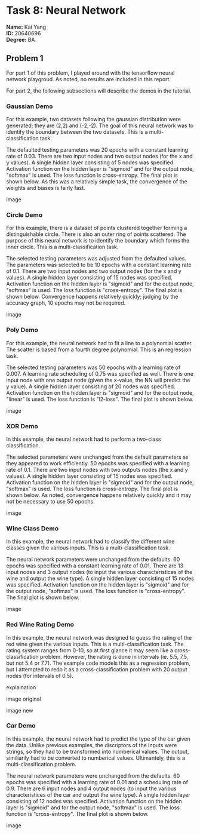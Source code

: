 # Task 8: Neural Network

**Name:** Kai Yang  
**ID:** 20640696  
**Degree:** BA  

## Problem 1
For part 1 of this problem, I played around with the tensorflow neural network playgroud. As noted, no results are included in this report.  

For part 2, the following subsections will describe the demos in the tutorial.  

### Gaussian Demo
For this example, two datasets following the gaussian distribution were generated; they are (2,2) and (-2,-2). The goal of this neural network was to identify the boundary between the two datasets. This is a multi-classification task.  

The defaulted testing parameters was 20 epochs with a constant learning rate of 0.03. There are two input nodes and two output nodes (for the x and y values). A single hidden layer consisting of 5 nodes was specified. Activation function on the hidden layer is "sigmoid" and for the output node, "softmax" is used. The loss function is cross-entropy. The final plot is shown below. As this was a relatively simple task, the convergence of the weights and biases is fairly fast.  

image  

### Circle Demo
For this example, there is a dataset of points clustered together forming a distinguishable circle. There is also an outer ring of points scattered. The purpose of this neural network is to identify the boundary which forms the inner circle. This is a multi-classification task.   

The selected testing parameters was adjusted from the defaulted values. The parameters was selected to be 10 epochs with a constant learning rate of 0.1. There are two input nodes and two output nodes (for the x and y values). A single hidden layer consisting of 15 nodes was specified. Activation function on the hidden layer is "sigmoid" and for the output node, "softmax" is used. The loss function is "cross-entropy". The final plot is shown below. Convergence happens relatively quickly; judging by the accuracy graph, 10 epochs may not be required. 

image  

### Poly Demo
For this example, the neural network had to fit a line to a polynomial scatter. The scatter is based from a fourth degree polynomial. This is an regression task.  

The selected testing parameters was 50 epochs with a learning rate of 0.007. A learning rate scheduling of 0.75 was specified as well. There is one input node with one output node (given the x-value, the NN will predict the y value). A single hidden layer consisting of 20 nodes was specified. Activation function on the hidden layer is "sigmoid" and for the output node, "linear" is used. The loss function is "l2-loss". The final plot is shown below.  

image  

### XOR Demo
In this example, the neural network had to perform a two-class classification.  

The selected parameters were unchanged from the default parameters as they appeared to work efficiently. 50 epochs was specified with a learning rate of 0.1. There are two input nodes with two outputs nodes (the x and y values). A single hidden layer consisting of 15 nodes was specified. Activation function on the hidden layer is "sigmoid" and for the output node, "softmax" is used. The loss function is cross-entropy.  The final plot is shown below. As noted, convergence happens relatively quickly and it may not be necessary to use 50 epochs.  

image  

### Wine Class Demo
In this example, the neural network had to classify the different wine classes given the various inputs. This is a multi-classification task.  

The neural network parameters were unchanged from the defaults. 60 epochs was specified with a constant learning rate of 0.01. There are 13 input nodes and 3 output nodes (to input the various characteristices of the wine and output the wine type). A single hidden layer consisting of 15 nodes was specified. Activation function on the hidden layer is "sigmoid" and for the output node, "softmax" is used. The loss function is "cross-entropy". The final plot is shown below.  

image  

### Red Wine Rating Demo
In this example, the neural network was designed to guess the rating of the red wine given the various inputs. This is a multi-classification task. The rating system ranges from 0-10, so at first glance it may seem like a cross-classification problem. However, the rating is done in intervals (ie. 5.5, 7.5, but not 5.4 or 7.7). The example code models this as a regression problem, but I attempted to redo it as a cross-classification problem with 20 output nodes (for intervals of 0.5).  

explaination

image original  

image new  

### Car Demo
In this example, the neural network had to predict the type of the car given the data. Unlike previous examples, the discriptors of the inputs were strings, so they had to be transformed into numberical values. The output, similiarily had to be converted to numberical values. Ultimantely, this is a multi-classification problem.  

The neural network parameters were unchanged from the defaults. 60 epochs was specified with a learning rate of 0.01 and a scheduling rate of 0.9. There are 6 input nodes and 4 output nodes (to input the various characteristices of the car and output the wine type). A single hidden layer consisting of 12 nodes was specified. Activation function on the hidden layer is "sigmoid" and for the output node, "softmax" is used. The loss function is "cross-entropy". The final plot is shown below.  

image
